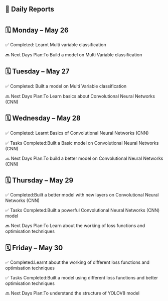 ## 📝 Daily Reports
# <Budati Akhil> 

## 🗓 Monday – May 26

 
✅ Completed: Learnt Multi variable classification

🔜 Next Days Plan:To Build a model on Multi Variable classification



## 🗓 Tuesday – May 27


✅ Completed: Built a model on Multi Variable classification

🔜 Next Days Plan:To Learn basics about Convolutional Neural Networks (CNN)



## 🗓 Wednesday – May 28


✅ Completed: Learnt Basics of Convolutional Neural Networks (CNN)

✅ Tasks Completed:Built a Basic model on Convolutional Neural Networks (CNN)

🔜 Next Days Plan:To build a better model on Convolutional Neural Networks (CNN)

## 🗓 Thursday – May 29


✅ Completed:Built a better model with new layers on Convolutional Neural Networks (CNN)

✅ Tasks Completed:Built a powerful Convolutional Neural Networks (CNN) model

🔜 Next Days Plan:To Learn about the working of loss functions and optimisation techniques



## 🗓 Friday – May 30


✅ Completed:Learnt about the working of different loss functions and optimisation techniques

✅ Tasks Completed:Built a model using different loss functions and better optimisation techniques

🔜 Next Days Plan:To understand the structure of YOLOV8 model

